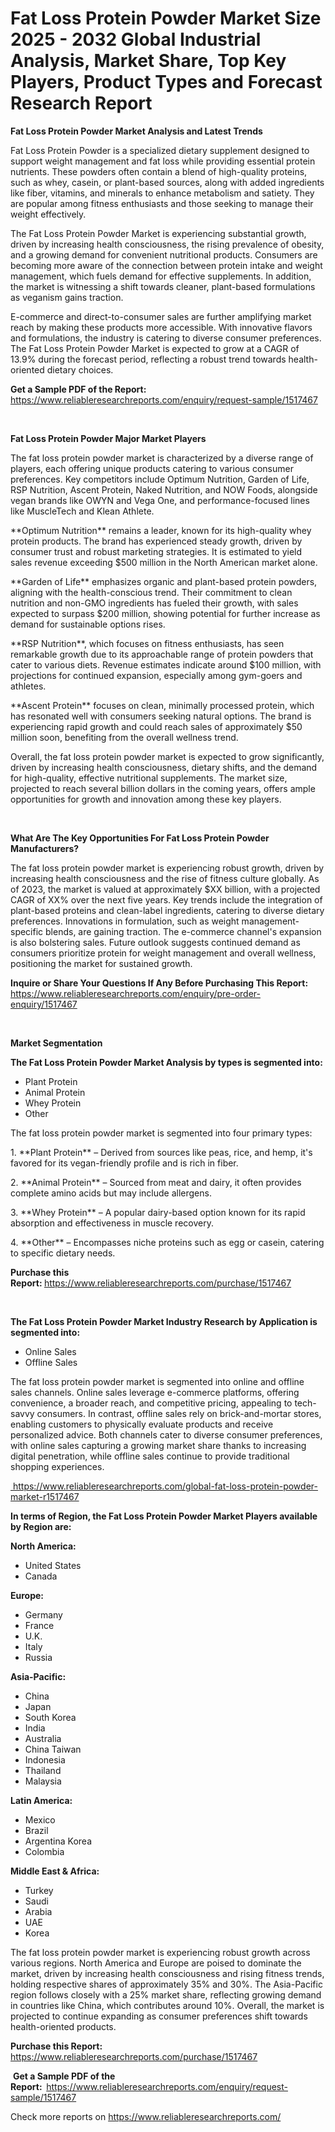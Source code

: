 <p><h1>Fat Loss Protein Powder Market Size 2025 - 2032 Global Industrial Analysis, Market Share, Top Key Players, Product Types and Forecast Research Report</h1></p><p><strong>Fat Loss Protein Powder Market Analysis and Latest Trends</strong></p>
<p><p>Fat Loss Protein Powder is a specialized dietary supplement designed to support weight management and fat loss while providing essential protein nutrients. These powders often contain a blend of high-quality proteins, such as whey, casein, or plant-based sources, along with added ingredients like fiber, vitamins, and minerals to enhance metabolism and satiety. They are popular among fitness enthusiasts and those seeking to manage their weight effectively.</p><p>The Fat Loss Protein Powder Market is experiencing substantial growth, driven by increasing health consciousness, the rising prevalence of obesity, and a growing demand for convenient nutritional products. Consumers are becoming more aware of the connection between protein intake and weight management, which fuels demand for effective supplements. In addition, the market is witnessing a shift towards cleaner, plant-based formulations as veganism gains traction.</p><p>E-commerce and direct-to-consumer sales are further amplifying market reach by making these products more accessible. With innovative flavors and formulations, the industry is catering to diverse consumer preferences. The Fat Loss Protein Powder Market is expected to grow at a CAGR of 13.9% during the forecast period, reflecting a robust trend towards health-oriented dietary choices.</p></p>
<p><strong>Get a Sample PDF of the Report:&nbsp;</strong> <a href="https://www.reliableresearchreports.com/enquiry/request-sample/1517467?utm_campaign=1558&utm_medium=2&utm_source=Github&utm_content=ia&utm_term=08022025&utm_id=fat-loss-protein-powder">https://www.reliableresearchreports.com/enquiry/request-sample/1517467</a></p>
<p>&nbsp;</p>
<p><strong>Fat Loss Protein Powder Major Market Players</strong></p>
<p><p>The fat loss protein powder market is characterized by a diverse range of players, each offering unique products catering to various consumer preferences. Key competitors include Optimum Nutrition, Garden of Life, RSP Nutrition, Ascent Protein, Naked Nutrition, and NOW Foods, alongside vegan brands like OWYN and Vega One, and performance-focused lines like MuscleTech and Klean Athlete.</p><p>**Optimum Nutrition** remains a leader, known for its high-quality whey protein products. The brand has experienced steady growth, driven by consumer trust and robust marketing strategies. It is estimated to yield sales revenue exceeding $500 million in the North American market alone.</p><p>**Garden of Life** emphasizes organic and plant-based protein powders, aligning with the health-conscious trend. Their commitment to clean nutrition and non-GMO ingredients has fueled their growth, with sales expected to surpass $200 million, showing potential for further increase as demand for sustainable options rises.</p><p>**RSP Nutrition**, which focuses on fitness enthusiasts, has seen remarkable growth due to its approachable range of protein powders that cater to various diets. Revenue estimates indicate around $100 million, with projections for continued expansion, especially among gym-goers and athletes.</p><p>**Ascent Protein** focuses on clean, minimally processed protein, which has resonated well with consumers seeking natural options. The brand is experiencing rapid growth and could reach sales of approximately $50 million soon, benefiting from the overall wellness trend.</p><p>Overall, the fat loss protein powder market is expected to grow significantly, driven by increasing health consciousness, dietary shifts, and the demand for high-quality, effective nutritional supplements. The market size, projected to reach several billion dollars in the coming years, offers ample opportunities for growth and innovation among these key players.</p></p>
<p>&nbsp;</p>
<p><strong>What Are The Key Opportunities For Fat Loss Protein Powder Manufacturers?</strong></p>
<p><p>The fat loss protein powder market is experiencing robust growth, driven by increasing health consciousness and the rise of fitness culture globally. As of 2023, the market is valued at approximately $XX billion, with a projected CAGR of XX% over the next five years. Key trends include the integration of plant-based proteins and clean-label ingredients, catering to diverse dietary preferences. Innovations in formulation, such as weight management-specific blends, are gaining traction. The e-commerce channel's expansion is also bolstering sales. Future outlook suggests continued demand as consumers prioritize protein for weight management and overall wellness, positioning the market for sustained growth.</p></p>
<p><strong>Inquire or Share Your Questions If Any Before Purchasing This Report:</strong> <a href="https://www.reliableresearchreports.com/enquiry/pre-order-enquiry/1517467?utm_campaign=1558&utm_medium=2&utm_source=Github&utm_content=ia&utm_term=08022025&utm_id=fat-loss-protein-powder">https://www.reliableresearchreports.com/enquiry/pre-order-enquiry/1517467</a></p>
<p>&nbsp;</p>
<p><strong>Market Segmentation</strong></p>
<p><strong>The Fat Loss Protein Powder Market Analysis by types is segmented into:</strong></p>
<p><ul><li>Plant Protein</li><li>Animal Protein</li><li>Whey Protein</li><li>Other</li></ul></p>
<p><p>The fat loss protein powder market is segmented into four primary types: </p><p>1. **Plant Protein** – Derived from sources like peas, rice, and hemp, it's favored for its vegan-friendly profile and is rich in fiber.</p><p>2. **Animal Protein** – Sourced from meat and dairy, it often provides complete amino acids but may include allergens.</p><p>3. **Whey Protein** – A popular dairy-based option known for its rapid absorption and effectiveness in muscle recovery.</p><p>4. **Other** – Encompasses niche proteins such as egg or casein, catering to specific dietary needs.</p></p>
<p><strong>Purchase this Report:&nbsp;</strong><a href="https://www.reliableresearchreports.com/purchase/1517467?utm_campaign=1558&utm_medium=2&utm_source=Github&utm_content=ia&utm_term=08022025&utm_id=fat-loss-protein-powder">https://www.reliableresearchreports.com/purchase/1517467</a></p>
<p>&nbsp;</p>
<p><strong>The Fat Loss Protein Powder Market Industry Research by Application is segmented into:</strong></p>
<p><ul><li>Online Sales</li><li>Offline Sales</li></ul></p>
<p><p>The fat loss protein powder market is segmented into online and offline sales channels. Online sales leverage e-commerce platforms, offering convenience, a broader reach, and competitive pricing, appealing to tech-savvy consumers. In contrast, offline sales rely on brick-and-mortar stores, enabling customers to physically evaluate products and receive personalized advice. Both channels cater to diverse consumer preferences, with online sales capturing a growing market share thanks to increasing digital penetration, while offline sales continue to provide traditional shopping experiences.</p></p>
<p><a href="https://www.reliableresearchreports.com/global-fat-loss-protein-powder-market-r1517467?utm_campaign=1558&utm_medium=2&utm_source=Github&utm_content=ia&utm_term=08022025&utm_id=fat-loss-protein-powder">&nbsp;https://www.reliableresearchreports.com/global-fat-loss-protein-powder-market-r1517467</a></p>
<p><strong>In terms of Region, the Fat Loss Protein Powder Market Players available by Region are:</strong></p>
<p>
    <p> <strong> North America: </strong>
        <ul>
            <li>United States</li>
            <li>Canada</li>
        </ul>
        </p> 
    <p> <strong> Europe: </strong>
        <ul>
            <li>Germany</li>
            <li>France</li>
            <li>U.K.</li>
            <li>Italy</li>
            <li>Russia</li>
        </ul>
        </p> 
    <p> <strong> Asia-Pacific: </strong>
        <ul>
            <li>China</li>
            <li>Japan</li>
            <li>South Korea</li>
            <li>India</li>
            <li>Australia</li>
            <li>China Taiwan</li>
            <li>Indonesia</li>
            <li>Thailand</li>
            <li>Malaysia</li>
        </ul>
        </p> 
    <p> <strong> Latin America: </strong>
        <ul>
            <li>Mexico</li>
            <li>Brazil</li>
            <li>Argentina Korea</li>
            <li>Colombia</li>
        </ul>
        </p> 
    <p> <strong> Middle East & Africa: </strong>
        <ul>
            <li>Turkey</li>
            <li>Saudi</li>
            <li>Arabia</li>
            <li>UAE</li>
            <li>Korea</li>
        </ul>
    </p>
    </p>
<p><p>The fat loss protein powder market is experiencing robust growth across various regions. North America and Europe are poised to dominate the market, driven by increasing health consciousness and rising fitness trends, holding respective shares of approximately 35% and 30%. The Asia-Pacific region follows closely with a 25% market share, reflecting growing demand in countries like China, which contributes around 10%. Overall, the market is projected to continue expanding as consumer preferences shift towards health-oriented products.</p></p>
<p><strong>Purchase this Report: </strong><a href="https://www.reliableresearchreports.com/purchase/1517467?utm_campaign=1558&utm_medium=2&utm_source=Github&utm_content=ia&utm_term=08022025&utm_id=fat-loss-protein-powder">https://www.reliableresearchreports.com/purchase/1517467</a></p>
<p>&nbsp;<strong>Get a Sample PDF of the Report:&nbsp;&nbsp;</strong><a href="https://www.reliableresearchreports.com/enquiry/request-sample/1517467?utm_campaign=1558&utm_medium=2&utm_source=Github&utm_content=ia&utm_term=08022025&utm_id=fat-loss-protein-powder">https://www.reliableresearchreports.com/enquiry/request-sample/1517467</a></p>
<p><strong></strong></p>
<p>Check more reports on <a href="https://www.reliableresearchreports.com/?utm_campaign=1558&utm_medium=2&utm_source=Github&utm_content=ia&utm_term=08022025&utm_id=fat-loss-protein-powder">https://www.reliableresearchreports.com/</a></p>